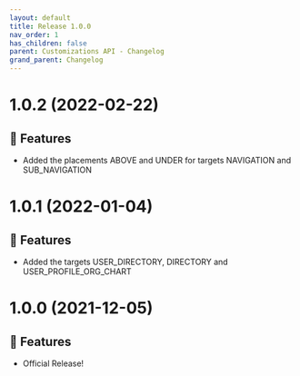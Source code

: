 ```yaml
---
layout: default
title: Release 1.0.0
nav_order: 1
has_children: false
parent: Customizations API - Changelog
grand_parent: Changelog
---
```


# 1.0.2 (2022-02-22)

## 🚀 Features

* Added the placements ABOVE and UNDER for targets NAVIGATION and SUB_NAVIGATION

# 1.0.1 (2022-01-04)

## 🚀 Features

* Added the targets USER_DIRECTORY, DIRECTORY and USER_PROFILE_ORG_CHART

# 1.0.0 (2021-12-05)

## 🚀 Features

* Official Release!
